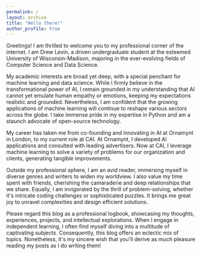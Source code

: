 ```yaml
---
permalink: /
layout: archive
title: "Hello there!"
author_profile: true
---
```


Greetings! I am thrilled to welcome you to my professional corner of the internet. I am Drew Levin, a driven undergraduate student at the esteemed University of Wisconsin-Madison, majoring in the ever-evolving fields of Computer Science and Data Science.

My academic interests are broad yet deep, with a special penchant for machine learning and data science. While I firmly believe in the transformational power of AI, I remain grounded in my understanding that AI cannot yet emulate human empathy or emotions, keeping my expectations realistic and grounded. Nevertheless, I am confident that the growing applications of machine learning will continue to reshape various sectors across the globe. I take immense pride in my expertise in Python and am a staunch advocate of open-source technology.

My career has taken me from co-founding and innovating in AI at Ornamynt in London, to my current role at CAI. At Ornamynt, I developed AI applications and consulted with leading advertisers. Now at CAI, I leverage machine learning to solve a variety of problems for our organization and clients, generating tangible improvements.

Outside my professional sphere, I am an avid reader, immersing myself in diverse genres and writers to widen my worldview. I also value my time spent with friends, cherishing the camaraderie and deep relationships that we share. Equally, I am invigorated by the thrill of problem-solving, whether it's intricate coding challenges or sophisticated puzzles. It brings me great joy to unravel complexities and design efficient solutions.

Please regard this blog as a professional logbook, showcasing my thoughts, experiences, projects, and intellectual explorations. When I engage in independent learning, I often find myself diving into a multitude of captivating subjects. Consequently, this blog offers an eclectic mix of topics. Nonetheless, it's my sincere wish that you'll derive as much pleasure reading my posts as I do writing them!